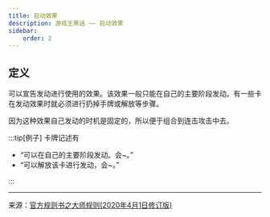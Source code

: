 ```yaml
---
title: 启动效果
description: 游戏王黑话 —— 启动效果
sidebar:
    order: 2
---
```


## 定义

可以宣告发动进行使用的效果。该效果一般只能在自己的主要阶段发动。有一些卡在发动效果时就必须进行扔掉手牌或解放等步骤。

因为这种效果自己发动的时机是固定的，所以便于组合到连击攻击中去。

:::tip[例子]
卡牌记述有

- “可以在自己的主要阶段发动。会~。”
- “可以解放该卡进行发动，会~。”

:::

---
来源：[官方规则书之大师规则(2020年4月1日修订版)](https://www.yugioh-card-cn.com/playing)
